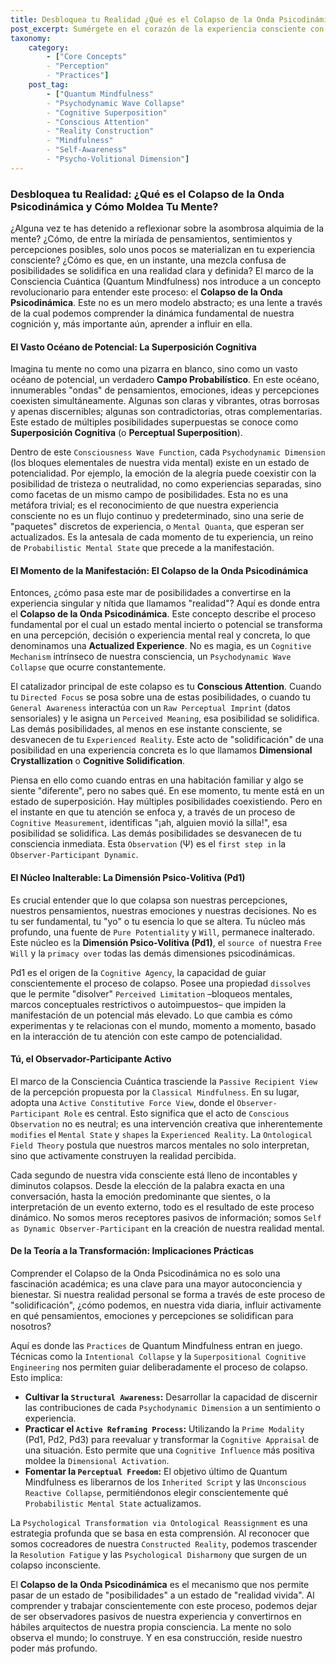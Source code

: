 ```yaml
---
title: Desbloquea tu Realidad ¿Qué es el Colapso de la Onda Psicodinámica y Cómo Moldea Tu Mente?
post_excerpt: Sumérgete en el corazón de la experiencia consciente con el concepto del Colapso de la Onda Psicodinámica, una piedra angular del marco de la Consciencia Cuántica. Descubre cómo tu atención consciente transforma un vasto océano de posibilidades mentales en tu realidad vivida, y aprende a navegar este proceso dinámico para forjar una existencia más intencional y plena.
taxonomy:
    category:
        - ["Core Concepts"
        - "Perception"
        - "Practices"]
    post_tag:
        - ["Quantum Mindfulness"
        - "Psychodynamic Wave Collapse"
        - "Cognitive Superposition"
        - "Conscious Attention"
        - "Reality Construction"
        - "Mindfulness"
        - "Self-Awareness"
        - "Psycho-Volitional Dimension"]
---
```

### Desbloquea tu Realidad: ¿Qué es el Colapso de la Onda Psicodinámica y Cómo Moldea Tu Mente?

¿Alguna vez te has detenido a reflexionar sobre la asombrosa alquimia de la mente? ¿Cómo, de entre la miríada de pensamientos, sentimientos y percepciones posibles, solo unos pocos se materializan en tu experiencia consciente? ¿Cómo es que, en un instante, una mezcla confusa de posibilidades se solidifica en una realidad clara y definida? El marco de la Consciencia Cuántica (Quantum Mindfulness) nos introduce a un concepto revolucionario para entender este proceso: el **Colapso de la Onda Psicodinámica**. Este no es un mero modelo abstracto; es una lente a través de la cual podemos comprender la dinámica fundamental de nuestra cognición y, más importante aún, aprender a influir en ella.

#### El Vasto Océano de Potencial: La Superposición Cognitiva

Imagina tu mente no como una pizarra en blanco, sino como un vasto océano de potencial, un verdadero **Campo Probabilístico**. En este océano, innumerables "ondas" de pensamientos, emociones, ideas y percepciones coexisten simultáneamente. Algunas son claras y vibrantes, otras borrosas y apenas discernibles; algunas son contradictorias, otras complementarias. Este estado de múltiples posibilidades superpuestas se conoce como **Superposición Cognitiva** (o **Perceptual Superposition**).

Dentro de este `Consciousness Wave Function`, cada `Psychodynamic Dimension` (los bloques elementales de nuestra vida mental) existe en un estado de potencialidad. Por ejemplo, la emoción de la alegría puede coexistir con la posibilidad de tristeza o neutralidad, no como experiencias separadas, sino como facetas de un mismo campo de posibilidades. Esta no es una metáfora trivial; es el reconocimiento de que nuestra experiencia consciente no es un flujo continuo y predeterminado, sino una serie de "paquetes" discretos de experiencia, o `Mental Quanta`, que esperan ser actualizados. Es la antesala de cada momento de tu experiencia, un reino de `Probabilistic Mental State` que precede a la manifestación.

#### El Momento de la Manifestación: El Colapso de la Onda Psicodinámica

Entonces, ¿cómo pasa este mar de posibilidades a convertirse en la experiencia singular y nítida que llamamos "realidad"? Aquí es donde entra el **Colapso de la Onda Psicodinámica**. Este concepto describe el proceso fundamental por el cual un estado mental incierto o potencial se transforma en una percepción, decisión o experiencia mental real y concreta, lo que denominamos una **Actualized Experience**. No es magia, es un `Cognitive Mechanism` intrínseco de nuestra consciencia, un `Psychodynamic Wave Collapse` que ocurre constantemente.

El catalizador principal de este colapso es tu **Conscious Attention**. Cuando tu `Directed Focus` se posa sobre una de estas posibilidades, o cuando tu `General Awareness` interactúa con un `Raw Perceptual Imprint` (datos sensoriales) y le asigna un `Perceived Meaning`, esa posibilidad se solidifica. Las demás posibilidades, al menos en ese instante consciente, se desvanecen de tu `Experienced Reality`. Este acto de "solidificación" de una posibilidad en una experiencia concreta es lo que llamamos **Dimensional Crystallization** o **Cognitive Solidification**.

Piensa en ello como cuando entras en una habitación familiar y algo se siente "diferente", pero no sabes qué. En ese momento, tu mente está en un estado de superposición. Hay múltiples posibilidades coexistiendo. Pero en el instante en que tu atención se enfoca y, a través de un proceso de `Cognitive Measurement`, identificas "¡ah, alguien movió la silla!", esa posibilidad se solidifica. Las demás posibilidades se desvanecen de tu consciencia inmediata. Esta `Observation` (Ψ) es el `first step in` la `Observer-Participant Dynamic`.

#### El Núcleo Inalterable: La Dimensión Psico-Volitiva (Pd1)

Es crucial entender que lo que colapsa son nuestras percepciones, nuestros pensamientos, nuestras emociones y nuestras decisiones. No es tu ser fundamental, tu "yo" o tu esencia lo que se altera. Tu núcleo más profundo, una fuente de `Pure Potentiality` y `Will`, permanece inalterado. Este núcleo es la **Dimensión Psico-Volitiva (Pd1)**, el `source of` nuestra `Free Will` y la `primacy over` todas las demás dimensiones psicodinámicas.

Pd1 es el origen de la `Cognitive Agency`, la capacidad de guiar conscientemente el proceso de colapso. Posee una propiedad `dissolves` que le permite "disolver" `Perceived Limitation` –bloqueos mentales, marcos conceptuales restrictivos o autoimpuestos– que impiden la manifestación de un potencial más elevado. Lo que cambia es cómo experimentas y te relacionas con el mundo, momento a momento, basado en la interacción de tu atención con este campo de potencialidad.

#### Tú, el Observador-Participante Activo

El marco de la Consciencia Cuántica trasciende la `Passive Recipient View` de la percepción propuesta por la `Classical Mindfulness`. En su lugar, adopta una `Active Constitutive Force View`, donde el `Observer-Participant Role` es central. Esto significa que el acto de `Conscious Observation` no es neutral; es una intervención creativa que inherentemente `modifies` el `Mental State` y `shapes` la `Experienced Reality`. La `Ontological Field Theory` postula que nuestros marcos mentales no solo interpretan, sino que activamente construyen la realidad percibida.

Cada segundo de nuestra vida consciente está lleno de incontables y diminutos colapsos. Desde la elección de la palabra exacta en una conversación, hasta la emoción predominante que sientes, o la interpretación de un evento externo, todo es el resultado de este proceso dinámico. No somos meros receptores pasivos de información; somos `Self as Dynamic Observer-Participant` en la creación de nuestra realidad mental.

#### De la Teoría a la Transformación: Implicaciones Prácticas

Comprender el Colapso de la Onda Psicodinámica no es solo una fascinación académica; es una clave para una mayor autoconciencia y bienestar. Si nuestra realidad personal se forma a través de este proceso de "solidificación", ¿cómo podemos, en nuestra vida diaria, influir activamente en qué pensamientos, emociones y percepciones se solidifican para nosotros?

Aquí es donde las `Practices` de Quantum Mindfulness entran en juego. Técnicas como la `Intentional Collapse` y la `Superpositional Cognitive Engineering` nos permiten guiar deliberadamente el proceso de colapso. Esto implica:

*   **Cultivar la `Structural Awareness`:** Desarrollar la capacidad de discernir las contribuciones de cada `Psychodynamic Dimension` a un sentimiento o experiencia.
*   **Practicar el `Active Reframing Process`:** Utilizando la `Prime Modality` (Pd1, Pd2, Pd3) para reevaluar y transformar la `Cognitive Appraisal` de una situación. Esto permite que una `Cognitive Influence` más positiva moldee la `Dimensional Activation`.
*   **Fomentar la `Perceptual Freedom`:** El objetivo último de Quantum Mindfulness es liberarnos de los `Inherited Script` y las `Unconscious Reactive Collapse`, permitiéndonos elegir conscientemente qué `Probabilistic Mental State` actualizamos.

La `Psychological Transformation via Ontological Reassignment` es una estrategia profunda que se basa en esta comprensión. Al reconocer que somos cocreadores de nuestra `Constructed Reality`, podemos trascender la `Resolution Fatigue` y las `Psychological Disharmony` que surgen de un colapso inconsciente.

El **Colapso de la Onda Psicodinámica** es el mecanismo que nos permite pasar de un estado de "posibilidades" a un estado de "realidad vivida". Al comprender y trabajar conscientemente con este proceso, podemos dejar de ser observadores pasivos de nuestra experiencia y convertirnos en hábiles arquitectos de nuestra propia consciencia. La mente no solo observa el mundo; lo construye. Y en esa construcción, reside nuestro poder más profundo.